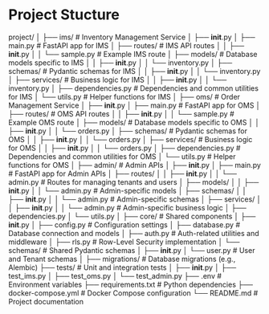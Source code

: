 # Project Stucture
project/
│
├── ims/                            # Inventory Management Service
│   ├── __init__.py
│   ├── main.py                     # FastAPI app for IMS
│   ├── routes/                     # IMS API routes
│   │   ├── __init__.py
│   │   └── sample.py               # Example IMS route
│   ├── models/                     # Database models specific to IMS
│   │   ├── __init__.py
│   │   └── inventory.py
│   ├── schemas/                    # Pydantic schemas for IMS
│   │   ├── __init__.py
│   │   └── inventory.py
│   ├── services/                   # Business logic for IMS
│   │   ├── __init__.py
│   │   └── inventory.py
│   ├── dependencies.py             # Dependencies and common utilities for IMS
│   └── utils.py                    # Helper functions for IMS
│
├── oms/                            # Order Management Service
│   ├── __init__.py
│   ├── main.py                     # FastAPI app for OMS
│   ├── routes/                     # OMS API routes
│   │   ├── __init__.py
│   │   └── sample.py               # Example OMS route
│   ├── models/                     # Database models specific to OMS
│   │   ├── __init__.py
│   │   └── orders.py
│   ├── schemas/                    # Pydantic schemas for OMS
│   │   ├── __init__.py
│   │   └── orders.py
│   ├── services/                   # Business logic for OMS
│   │   ├── __init__.py
│   │   └── orders.py
│   ├── dependencies.py             # Dependencies and common utilities for OMS
│   └── utils.py                    # Helper functions for OMS
│
├── admin/                          # Admin APIs
│   ├── __init__.py
│   ├── main.py                     # FastAPI app for Admin APIs
│   ├── routes/
│   │   ├── __init__.py
│   │   └── admin.py                # Routes for managing tenants and users
│   ├── models/
│   │   ├── __init__.py
│   │   └── admin.py                # Admin-specific models
│   ├── schemas/
│   │   ├── __init__.py
│   │   └── admin.py                # Admin-specific schemas
│   ├── services/
│   │   ├── __init__.py
│   │   └── admin.py                # Admin-specific business logic
│   ├── dependencies.py
│   └── utils.py
│
├── core/                           # Shared components
│   ├── __init__.py
│   ├── config.py                   # Configuration settings
│   ├── database.py                 # Database connection and models
│   ├── auth.py                     # Auth-related utilities and middleware
│   ├── rls.py                      # Row-Level Security implementation
│   └── schemas/                    # Shared Pydantic schemas
│       ├── __init__.py
│       └── user.py                 # User and Tenant schemas
│
├── migrations/                     # Database migrations (e.g., Alembic)
├── tests/                          # Unit and integration tests
│   ├── __init__.py
│   ├── test_ims.py
│   ├── test_oms.py
│   └── test_admin.py
├── .env                            # Environment variables
├── requirements.txt                # Python dependencies
├── docker-compose.yml              # Docker Compose configuration
└── README.md                       # Project documentation
